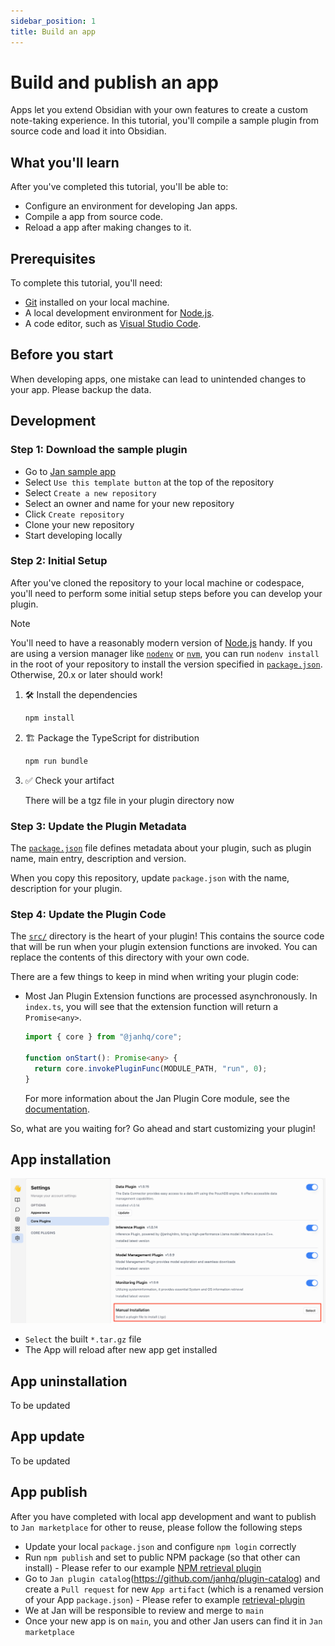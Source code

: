 ```yaml
---
sidebar_position: 1
title: Build an app
---
```


# Build and publish an app
Apps let you extend Obsidian with your own features to create a custom note-taking experience.
In this tutorial, you'll compile a sample plugin from source code and load it into Obsidian.

## What you'll learn
After you've completed this tutorial, you'll be able to:
- Configure an environment for developing Jan apps.
- Compile a app from source code.
- Reload a app after making changes to it.

## Prerequisites
To complete this tutorial, you'll need:
- [Git](https://git-scm.com/) installed on your local machine.
- A local development environment for [Node.js](https://node.js.org/en/about/).
- A code editor, such as [Visual Studio Code](https://code.visualstudio.com/).

## Before you start 
When developing apps, one mistake can lead to unintended changes to your app. Please backup the data.

## Development
### Step 1: Download the sample plugin
- Go to [Jan sample app](https://github.com/janhq/jan-sample-app)
- Select `Use this template button` at the top of the repository
- Select `Create a new repository`
- Select an owner and name for your new repository
- Click `Create repository`
- Clone your new repository
- Start developing locally

### Step 2: Initial Setup

After you've cloned the repository to your local machine or codespace, you'll need to perform some initial setup steps before you can develop your plugin.

> [!NOTE]
>
> You'll need to have a reasonably modern version of
> [Node.js](https://nodejs.org) handy. If you are using a version manager like
> [`nodenv`](https://github.com/nodenv/nodenv) or
> [`nvm`](https://github.com/nvm-sh/nvm), you can run `nodenv install` in the
> root of your repository to install the version specified in
> [`package.json`](./package.json). Otherwise, 20.x or later should work!

1. :hammer_and_wrench: Install the dependencies

   ```bash
   npm install
   ```

1. :building_construction: Package the TypeScript for distribution

   ```bash
   npm run bundle
   ```

1. :white_check_mark: Check your artifact

   There will be a tgz file in your plugin directory now

### Step 3: Update the Plugin Metadata

The [`package.json`](package.json) file defines metadata about your plugin, such as
plugin name, main entry, description and version.

When you copy this repository, update `package.json` with the name, description for your plugin.

### Step 4: Update the Plugin Code

The [`src/`](./src/) directory is the heart of your plugin! This contains the
source code that will be run when your plugin extension functions are invoked. You can replace the
contents of this directory with your own code.

There are a few things to keep in mind when writing your plugin code:

- Most Jan Plugin Extension functions are processed asynchronously.
  In `index.ts`, you will see that the extension function will return a `Promise<any>`.

  ```typescript
  import { core } from "@janhq/core";

  function onStart(): Promise<any> {
    return core.invokePluginFunc(MODULE_PATH, "run", 0);
  }
  ```

  For more information about the Jan Plugin Core module, see the
  [documentation](https://github.com/janhq/jan/blob/main/core/README.md).

So, what are you waiting for? Go ahead and start customizing your plugin!

## App installation
![Manual installation](img/build-app-1.png)
- `Select` the built `*.tar.gz` file
- The App will reload after new app get installed

## App uninstallation
To be updated

## App update
To be updated

## App publish
After you have completed with local app development and want to publish to `Jan marketplace` for other to reuse, please follow the following steps
- Update your local `package.json` and configure `npm login` correctly
- Run `npm publish` and set to public NPM package (so that other can install) - Please refer to our example [NPM retrieval plugin](https://www.npmjs.com/package/retrieval-plugin)
- Go to `Jan plugin catalog`(https://github.com/janhq/plugin-catalog) and create a `Pull request` for new `App artifact` (which is a renamed version of your App `package.json`) - Please refer to example [retrieval-plugin](https://github.com/janhq/plugin-catalog/blob/main/retrieval-plugin.json)
- We at Jan will be responsible to review and merge to `main`
- Once your new app is on `main`, you and other Jan users can find it in `Jan marketplace`